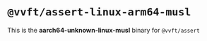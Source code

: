 # `@vvft/assert-linux-arm64-musl`

This is the **aarch64-unknown-linux-musl** binary for `@vvft/assert`
